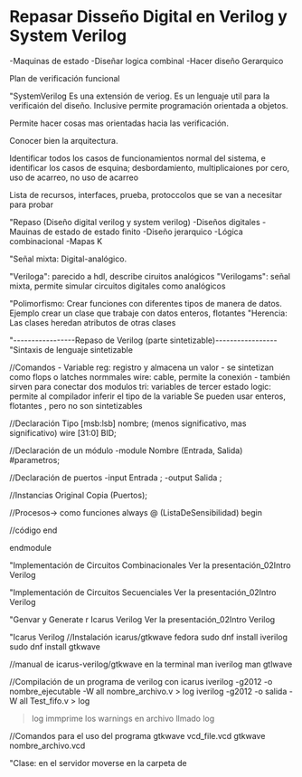 # Repasar Disseño Digital en Verilog y System Verilog
-Maquinas de estado
-Diseñar logica combinal 
-Hacer diseño Gerarquico

Plan de verificación funcional

"SystemVerilog
Es una extensión de veriog. Es un lenguaje util para la verificaión del diseño. Inclusive permite programación orientada a objetos.

Permite hacer cosas mas orientadas hacia las verificación.

Conocer bien la arquitectura.

Identificar todos los casos de funcionamientos normal del sistema, e identificar los casos de esquina; desbordamiento, multiplicaiones por cero, uso de acarreo, no uso de acarreo

Lista de recursos, interfaces, prueba, protoccolos que se van a necesitar para probar

"Repaso (Diseño digital verilog y system verilog)
-Diseños digitales
-Mauinas de estado de estado finito
-Diseño jerarquico 
-Lógica combinacional
-Mapas K  

"Señal mixta: 
Digital-analógico.

"Veriloga": parecido a hdl, describe ciruitos analógicos
"Verilogams": señal mixta, permite simular circuitos digitales como analógicos

"Polimorfismo: 
Crear funciones con diferentes tipos de manera de datos. Ejemplo crear un clase que trabaje con datos enteros, flotantes
"Herencia:
Las clases heredan atributos de otras clases

"-----------------Repaso de Verilog (parte sintetizable)-----------------
"Sintaxis de lenguaje sintetizable

//Comandos - Variable
reg: 	 registro y almacena un valor - se sintetizan como flops o latches normmales
wire:  cable, permite la conexión - también sirven para conectar dos modulos
tri: 	 variables de tercer estado 
logic: permite al compilador inferir el tipo de la variable
Se pueden usar enteros, flotantes , pero no son sintetizables

//Declaración 
Tipo [msb:lsb] nombre;   (menos significativo, mas significativo)
wire [31:0] BID;

//Declaración de un módulo 
-module Nombre (Entrada, Salida)  #parametros;

//Declaración de puertos
-input Entrada ;
-output Salida ; 

//Instancias
Original Copia (Puertos);

//Procesos-> como funciones
always @ (ListaDeSensibilidad) begin

//código
end

endmodule

"Implementación de Circuitos Combinacionales
Ver la presentación_02Intro Verilog

"Implementación de Circuitos Secuenciales
Ver la presentación_02Intro Verilog

"Genvar y Generate r Icarus Verilog
Ver la presentación_02Intro Verilog


"Icarus Verilog 
//Instalación icarus/gtkwave fedora
sudo dnf install iverilog
sudo dnf install gtkwave

//manual de icarus-verilog/gtkwave en la terminal 
man iverilog 
man gtlwave

//Compilación de un programa de verilog con icarus
iverilog -g2012 -o nombre_ejecutable -W all nombre_archivo.v > log
iverilog -g2012 -o salida -W all Test_fifo.v > log

>log immprime los warnings en archivo llmado log

//Comandos para el uso del programa 
gtkwave vcd_file.vcd
gtkwave nombre_archivo.vcd


"Clase: en el servidor moverse en la carpeta de
